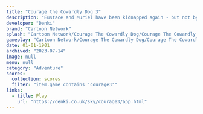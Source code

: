 ```yaml
---
title: "Courage the Cowardly Dog 3"
description: "Eustace and Muriel have been kidnapped again - but not by who you think!"
developer: "Denki"
brand: "Cartoon Network"
splash: "Cartoon Network/Courage The Cowardly Dog/Courage The Cowardly Dog Episode 3/Splash.jpg"
gameplay: "Cartoon Network/Courage The Cowardly Dog/Courage The Cowardly Dog Episode 3/Screen2.jpg"
date: 01-01-1901
archived: "2023-07-14"
image: null
menu: null
category: "Adventure"
scores:
  collection: scores
  filter: "item.game contains 'courage3'"
links:
  - title: Play
    url: "https://denki.co.uk/sky/courage3/app.html"
---
```

